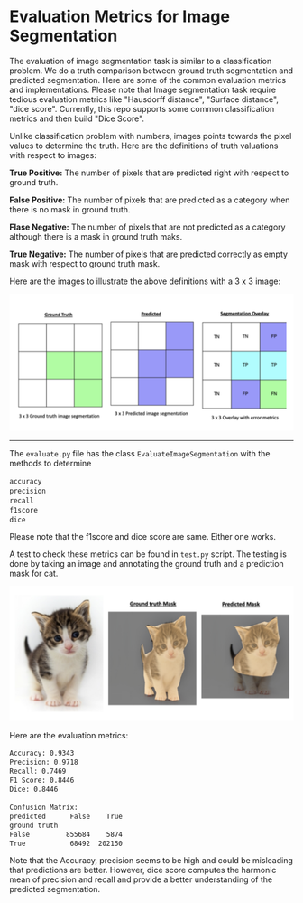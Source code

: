 # Evaluation Metrics for Image Segmentation

The evaluation of image segmentation task is similar to a classification problem. We do a truth comparison between ground truth segmentation and predicted segmentation. Here are some of the common evaluation metrics and implementations. Please note that Image segmentation task require tedious evaluation metrics like "Hausdorff distance", "Surface distance", "dice score". Currently, this repo supports some common classification metrics and then build "Dice Score".

Unlike classification problem with numbers, images points towards the pixel values to determine the truth. Here are the definitions of truth valuations with respect to images:

**True Positive:**
The number of pixels that are predicted right with respect to ground truth.

**False Positive:**
The number of pixels that are predicted as a category when there is no mask in ground truth.

**Flase Negative:**
The number of pixels that are not predicted as a category although there is a mask in ground truth maks.

**True Negative:**
The number of pixels that are predicted correctly as empty mask with respect to ground truth mask.

Here are the images to illustrate the above definitions with a 3 x 3 image:

![img.png](./data/truth_comparison.png)

---

The `evaluate.py` file has the class `EvaluateImageSegmentation` with the methods to determine 

`accuracy` <br/>
`precision` <br/>
`recall` <br/>
`f1score` <br/>
`dice` <br/>

Please note that the f1score and dice score are same. Either one works.

A test to check these metrics can be found in  `test.py` script. The testing is done by taking an image and annotating the ground truth and a prediction mask for cat. 

![img2.png](./data/cat_overlay.png)

Here are the evaluation metrics:

```
Accuracy: 0.9343
Precision: 0.9718
Recall: 0.7469
F1 Score: 0.8446
Dice: 0.8446

Confusion Matrix: 
predicted      False    True
ground truth                
False         855684    5874
True           68492  202150
```

Note that the Accuracy, precision seems to be high and could be misleading that predictions are better. However, dice score computes the harmonic mean of precision and recall and provide a better understanding of the predicted segmentation.



